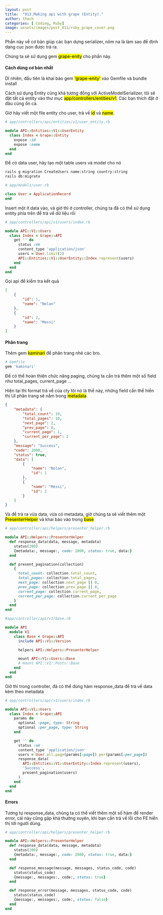 ```yaml
---
layout: post
title:  "013.Making api with grape (Entity)."
author: thach
categories: [ Coding, Ruby]
image: assets/images/post_011/ruby_grape_cover.png
---
```

Phần này về cơ bản giúp các bạn dựng serializer, nôm na là làm sao để định dạng cục json được trả ra.

Chúng ta sẽ sử dụng gem <mark>grape-enity</mark> cho phần này.

#### Cách dùng cơ bản nhất

Dĩ nhiên, đầu tiên là khai báo gem <mark>'grape-enity'</mark> vào Gemfile và bundle install

Cách sử dụng Entity cũng khá tương đồng với ActiveModelSerializer, tôi sẽ đặt tất cả entity vào thư mục <mark>app/controllers/entities/v1</mark>. Các bạn thích đặt ở đâu cũng ổn cả.

Giờ hãy viết một file entity cho user, trả về <mark>id</mark> và <mark>name</mark>.

```ruby
# app/controllers/api/entities/v1/user_entity.rb

module API::Entities::V1::UserEntity
  class Index < Grape::Entity
    expose :id
    expose :name
  end
end
```
Để có data user, hãy tạo một table users và model cho nó
```sh
rails g migration CreateUsers name:string country:string
rails db:migrate
```
```ruby
# app/models/user.rb

class User < ApplicationRecord
end
```
Insert một ít data vào, và giờ thì ở controller, chúng ta đã có thể sử dụng entity phía trên để trả về dữ liệu rồi

```ruby
# app/controllers/api/v1/users/index.rb

module API::V1::Users
  class Index < Grape::API
    get '' do
      status :ok
      content_type 'application/json'
      users = User.limit(2)
      API::Entities::V1::UserEntity::Index.represent(users)
    end
  end
end

```

Gọi api để kiểm tra kết quả

```json
[
    {
        "id": 1,
        "name": "Nolan"
    },
    {
        "id": 2,
        "name": "Messi"
    }
]
```
#### Phân trang
Thêm gem <mark>kaminari</mark> để phân trang nhé các bro.

```ruby
# Gemfile
gem 'kaminari'
```

Để có thể hoàn thiện chức năng paging, chúng ta cần trả thêm một số field như total_pages, current_page ...

Hiện tại thì format trả về của cty tôi nó là thế này, những field cần thể hiển thị UI phân trang sẽ nằm trong <mark>metadata</mark>

```json
{
    "metadata": {
        "total_count": 19,
        "total_pages": 10,
        "next_page": 2,
        "prev_page": 0,
        "current_page": 1,
        "current_per_page": 2
    },
    "message": "Success",
    "code": 2000,
    "status": true,
    "data": [
        {
            "name": "Nolan",
            "id": 1
        },
        {
            "name": "Messi",
            "id": 2
        }
    ]
}
```
Và để trả ra vừa data, vừa có metadata, giờ chúng ta sẽ viết thêm một <mark>PresenterHelper</mark> và khai báo vào trong <mark>base</mark>

```ruby
# app/controller/api/helpers/presenter_helper.rb

module API::Helpers::PresenterHelper
  def response_data(data, message, metadata)
    status(200)
    {metadata:, message:, code: 2000, status: true, data:}
  end

  def present_pagination(collection)
    {
      total_count: collection.total_count,
      total_pages: collection.total_pages,
      next_page: collection.next_page || 0,
      prev_page: collection.prev_page || 0,
      current_page: collection.current_page,
      current_per_page: collection.current_per_page
    }
  end
end
```

```ruby
#app/controller/api/v1/base.rb

module API
  module V1
    class Base < Grape::API
      include API::V1::Version

      helpers API::Helpers::PresenterHelper

      mount API::V1::Users::Base
      # mount API::V1::Posts::Base
    end
  end
end
```
Giờ thì trong controller, đã có thể dùng hàm response_data để trả về data kèm theo metadata

```ruby
# app/controllers/api/v1/users/index.rb

module API::V1::Users
  class Index < Grape::API
    params do
      optional :page, type: String
      optional :per_page, type: String
    end

    get '' do
      status :ok
      content_type 'application/json'
      users = User.all.page(params[:page]).per(params[:per_page])
      response_data(
        API::Entities::V1::UserEntity::Index.represent(users),
        'Success',
        present_pagination(users)
      )
    end
  end
end

```

#### Errors
Tương tự response_data, chúng ta có thể viết thêm một số hàm để render error, cái này cũng gặp khá thường xuyên, khi bạn cần trả về lỗi cho FE hiển thị tới người dùng.

```ruby
# app/controller/api/helpers/presenter_helper.rb

module API::Helpers::PresenterHelper
  def response_data(data, message, metadata)
    status(200)
    {metadata:, message:, code: 2000, status: true, data:}
  end

  def response_message(message, messages, status_code, code)
    status(status_code)
    {message:, messages:, code:, status: true}
  end

  def response_error(message, messages, status_code, code)
    status(status_code)
    {message:, messages:, code:, status: false}
  end
end
```
